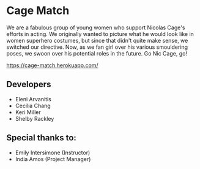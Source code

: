 # Cage Match

We are a fabulous group of young women who support Nicolas Cage's efforts in acting. We originally wanted to picture what he would look like in women superhero costumes, but since that didn't quite make sense, we switched our directive. Now, as we fan girl over his various smouldering poses, we swoon over his potential roles in the future. Go Nic Cage, go!

https://cage-match.herokuapp.com/

## Developers

* Eleni Arvanitis
* Cecilia Chang
* Keri Miller
* Shelby Rackley

## Special thanks to:

* Emily Intersimone (Instructor)
* India Amos (Project Manager)
